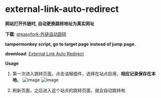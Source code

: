# external-link-auto-redirect

**网站打开外链时, 自动更换跳转地址为真实网址**

**下载**: [greasyfork-外链自动跳转](https://greasyfork.org/zh-CN/scripts/462796)


**tampermonkey script, go to target page instead of jump page.**

**download**: [External Link Auto Redirect](https://greasyfork.org/en/scripts/462796-external-link-auto-redirect/code)


**Usage**
1. 第一次进入跳转页面，点击油猴插件，选择在站点启用，**相应记录保存在本地**。
![image](https://github.com/uiliugang/external-link-auto-redirect/assets/74343774/ed81899d-3ab4-48dd-b07c-ae8f39f833fe)
![image](https://github.com/uiliugang/external-link-auto-redirect/assets/74343774/665fb708-5384-4ffb-b46b-9156a0645545)

2. 刷新页面，之后进入这个站点的跳转页面，就会自动跳转啦
